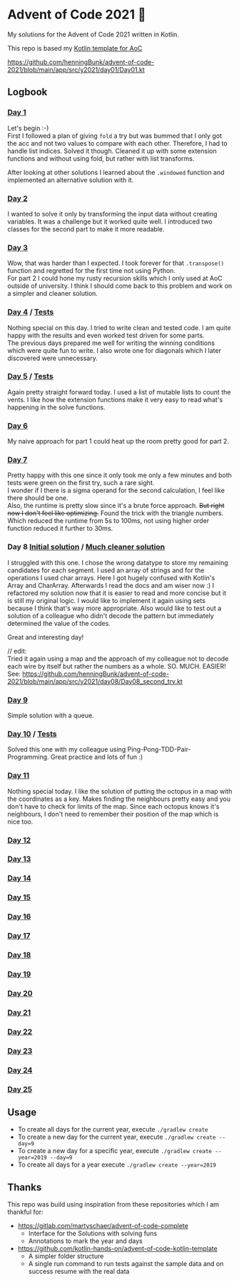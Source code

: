 # Advent of Code 2021 🎄
My solutions for the Advent of Code 2021 written in Kotlin.

This repo is based my [Kotlin template for AoC](https://github.com/henningBunk/advent-of-code-kotlin-template)

https://github.com/henningBunk/advent-of-code-2021/blob/main/app/src/y2021/day01/Day01.kt

## Logbook
###  [Day 1](https://github.com/henningBunk/advent-of-code-2021/blob/main/app/src/y2021/day01/Day01.kt)
Let's begin :-)  
First I followed a plan of giving `fold` a try but was bummed that I only got the acc and not two values to compare with each other. Therefore, I had to handle list indices. Solved it though. Cleaned it up with some extension functions and without using fold, but rather with list transforms.

After looking at other solutions I learned about the `.windowed` function and implemented an alternative solution with it. 

###  [Day 2](https://github.com/henningBunk/advent-of-code-2021/blob/main/app/src/y2021/day02/Day02.kt)
I wanted to solve it only by transforming the input data without creating variables. It was a challenge but it worked quite well. I introduced two classes for the second part to make it more readable.

###  [Day 3](https://github.com/henningBunk/advent-of-code-2021/blob/main/app/src/y2021/day03/Day03.kt)
Wow, that was harder than I expected. I took forever for that `.transpose()` function and regretted for the first time not using Python.  
For part 2 I could hone my rusty recursion skills which I only used at AoC outside of university.
I think I should come back to this problem and work on a simpler and cleaner solution.

###  [Day 4](https://github.com/henningBunk/advent-of-code-2021/blob/main/app/src/y2021/day04) / [Tests](https://github.com/henningBunk/advent-of-code-2021/blob/main/app/src/y2021/day04/Day04Test.kt)
Nothing special on this day. I tried to write clean and tested code. I am quite happy with the results and even worked test driven for some parts.   
The previous days prepared me well for writing the winning conditions which were quite fun to write. I also wrote one for diagonals which I later discovered were unnecessary. 

###  [Day 5](https://github.com/henningBunk/advent-of-code-2021/blob/main/app/src/y2021/day05/Day05.kt) / [Tests](https://github.com/henningBunk/advent-of-code-2021/blob/main/app/src/y2021/day05/Day05Test.kt)
Again pretty straight forward today. I used a list of mutable lists to count the vents. I like how the extension functions make it very easy to read what's happening in the solve functions.

###  [Day 6](https://github.com/henningBunk/advent-of-code-2021/blob/main/app/src/y2021/day06/Day06.kt)
My naive approach for part 1 could heat up the room pretty good for part 2.

###  [Day 7](https://github.com/henningBunk/advent-of-code-2021/blob/main/app/src/y2021/day07/Day07.kt)
Pretty happy with this one since it only took me only a few minutes and both tests were green on the first try, such a rare sight.  
I wonder if I there is a sigma operand for the second calculation, I feel like there should be one.   
Also, the runtime is pretty slow since it's a brute force approach. ~~But right now I don't feel like optimizing.~~ Found the trick with the triangle numbers. Which reduced the runtime from 5s to 100ms, not using higher order function reduced it further to 30ms.

###  Day 8 [Initial solution](https://github.com/henningBunk/advent-of-code-2021/blob/main/app/src/y2021/day08/Day08.kt) / [Much cleaner solution](https://github.com/henningBunk/advent-of-code-2021/blob/main/app/src/y2021/day08/Day08_second_try.kt)
I struggled with this one. I chose the wrong datatype to store my remaining candidates for each segment. I used an array of strings and for the operations I used char arrays. Here I got hugely confused with Kotlin's Array<Char> and CharArray. Afterwards I read the docs and am wiser now :)
I refactored my solution now that it is easier to read and more concise but it is still my original logic. I would like to implement it again using sets because I think that's way more appropriate. Also would like to test out a solution of a colleague who didn't decode the pattern but immediately determined the value of the codes.

Great and interesting day!

// edit:  
Tried it again using a map and the approach of my colleague not to decode each wire by itself but rather the numbers as a whole. SO. MUCH. EASIER!
See: https://github.com/henningBunk/advent-of-code-2021/blob/main/app/src/y2021/day08/Day08_second_try.kt

###  [Day 9](https://github.com/henningBunk/advent-of-code-2021/blob/main/app/src/y2021/day09/Day09.kt)
Simple solution with a queue.

###  [Day 10](https://github.com/henningBunk/advent-of-code-2021/blob/main/app/src/y2021/day10/Day10.kt) / [Tests](https://github.com/henningBunk/advent-of-code-2021/blob/main/app/src/y2021/day10/Day10.kt)
Solved this one with my colleague using Ping-Pong-TDD-Pair-Programming. Great practice and lots of fun :)

###  [Day 11](https://github.com/henningBunk/advent-of-code-2021/blob/main/app/src/y2021/day11/Day11.kt)
Nothing special today. I like the solution of putting the octopus in a map with the coordinates as a key. Makes finding the neighbours pretty easy and you don't have to check for limits of the map. Since each octopus knows it's neighbours, I don't need to remember their position of the map which is nice too.

###  [Day 12](https://github.com/henningBunk/advent-of-code-2021/blob/main/app/src/y2021/day12/Day12.kt)
###  [Day 13](https://github.com/henningBunk/advent-of-code-2021/blob/main/app/src/y2021/day13/Day13.kt)
###  [Day 14](https://github.com/henningBunk/advent-of-code-2021/blob/main/app/src/y2021/day14/Day14.kt)
###  [Day 15](https://github.com/henningBunk/advent-of-code-2021/blob/main/app/src/y2021/day15/Day15.kt)
###  [Day 16](https://github.com/henningBunk/advent-of-code-2021/blob/main/app/src/y2021/day16/Day16.kt)
###  [Day 17](https://github.com/henningBunk/advent-of-code-2021/blob/main/app/src/y2021/day17/Day17.kt)
###  [Day 18](https://github.com/henningBunk/advent-of-code-2021/blob/main/app/src/y2021/day18/Day18.kt)
###  [Day 19](https://github.com/henningBunk/advent-of-code-2021/blob/main/app/src/y2021/day19/Day19.kt)
###  [Day 20](https://github.com/henningBunk/advent-of-code-2021/blob/main/app/src/y2021/day20/Day20.kt)
###  [Day 21](https://github.com/henningBunk/advent-of-code-2021/blob/main/app/src/y2021/day21/Day21.kt)
###  [Day 22](https://github.com/henningBunk/advent-of-code-2021/blob/main/app/src/y2021/day22/Day22.kt)
###  [Day 23](https://github.com/henningBunk/advent-of-code-2021/blob/main/app/src/y2021/day23/Day23.kt)
###  [Day 24](https://github.com/henningBunk/advent-of-code-2021/blob/main/app/src/y2021/day24/Day24.kt)
###  [Day 25](https://github.com/henningBunk/advent-of-code-2021/blob/main/app/src/y2021/day25/Day25.kt)

## Usage
* To create all days for the current year, execute `./gradlew create` 
* To create a new day for the current year, execute `./gradlew create --day=9` 
* To create a new day for a specific year, execute `./gradlew create --year=2019 --day=9`
* To create all days for a year execute `./gradlew create --year=2019`

## Thanks
This repo was build using inspiration from these repositories which I am thankful for:
* https://gitlab.com/martyschaer/advent-of-code-complete
  * Interface for the Solutions with solving funs
  * Annotations to mark the year and days
* https://github.com/kotlin-hands-on/advent-of-code-kotlin-template
  * A simpler folder structure
  * A single run command to run tests against the sample data and on success resume with the real data
